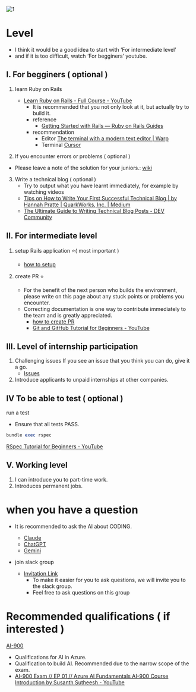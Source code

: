 ![1](https://github.com/user-attachments/assets/685220c3-07bb-4b3e-8950-89fa434d24ca)

# Level
* I think it would be a good idea to start with ‘For intermediate level’ 
* and if it is too difficult, watch ‘For begginers’ youtube.

## Ⅰ. For begginers ( optional )
1. learn Ruby on Rails
     * [Learn Ruby on Rails \- Full Course \- YouTube](https://www.youtube.com/watch?v=fmyvWz5TUWg)
       * It is recommended that you not only look at it, but actually try to build it.
       * reference
           * [Getting Started with Rails — Ruby on Rails Guides](https://guides.rubyonrails.org/getting_started.html)
       * recommendation
            * Editor
            [The terminal with a modern text editor \| Warp](https://www.warp.dev/text-editor)
            * Terminal
            [Cursor](https://www.cursor.com/)

2. If you encounter errors or problems ( optional )
* Please leave a note of the solution for your juniors.:  [wiki](https://github.com/nishikawa1031/mainApp/wiki)

3. Write a technical blog ( optional )
      * Try to output what you have learnt immediately, for example by watching videos
      * [Tips on How to Write Your First Successful Technical Blog \| by Hannah Pratte \| QuarkWorks, Inc\. \| Medium](https://medium.com/quark-works/tips-on-how-to-write-your-first-successful-technical-blog-4cb65e5b4ce4)
      * [The Ultimate Guide to Writing Technical Blog Posts \- DEV Community](https://dev.to/blackgirlbytes/the-ultimate-guide-to-writing-technical-blog-posts-5464)

## Ⅱ. For intermediate level
1. setup Rails application ⭐️( most important )
   * [how to setup](https://github.com/nishikawa1031/mainApp/wiki/How-to-setup)

2. create PR ⭐️
   * For the benefit of the next person who builds the environment, please write on this page about any stuck points or problems you encounter.
   * Correcting documentation is one way to contribute immediately to the team and is greatly appreciated.
     * [how to create PR](../work_way/pr.md)
     * [Git and GitHub Tutorial for Beginners \- YouTube](https://www.youtube.com/watch?v=tRZGeaHPoaw)

## Ⅲ. Level of internship participation
1. Challenging issues
If you see an issue that you think you can do, give it a go.
   * [Issues](https://github.com/nishikawa1031/mainApp/issues)
2. Introduce applicants to unpaid internships at other companies.

## Ⅳ To be able to test ( optional )
run a test
* Ensure that all tests PASS.
```ruby
bundle exec rspec
```
[RSpec Tutorial for Beginners \- YouTube](https://www.youtube.com/watch?v=-uhFA74eBG0)

## Ⅴ. Working level
1. I can introduce you to part-time work.
2. Introduces permanent jobs.

# when you have a question
* It is recommended to ask the AI about CODING.
  * [Claude](https://claude.ai/new)
  * [ChatGPT](https://chatgpt.com/)
  * [Gemini](https://gemini.google.com/app)

* join slack group
     * [Invitation Link](https://join.slack.com/t/artinternship/shared_invite/zt-2p0dn32tu-pMI7GtfsTifKIDHxPPze9w)
         * To make it easier for you to ask questions, we will invite you to the slack group.
         * Feel free to ask questions on this group

# Recommended qualifications ( if interested )
[AI-900](https://learn.microsoft.com/en-us/credentials/certifications/azure-ai-fundamentals/?practice-assessment-type=certification)
   * Qualifications for AI in Azure.
   * Qualification to build AI. Recommended due to the narrow scope of the exam.
   * [AI\-900 Exam // EP 01 // Azure AI Fundamentals AI\-900 Course Introduction by Susanth Sutheesh \- YouTube](https://www.youtube.com/watch?v=E2644J4jgd8&list=PLhLKc18P9YOAGdtSpB3y7WMkjJbi7dva_)
